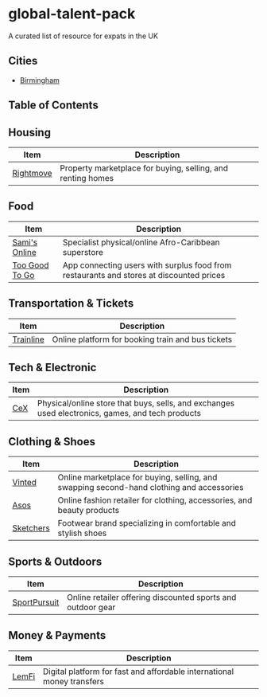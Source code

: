 # global-talent-pack

A curated list of resource for expats in the UK

## Cities

- [Birmingham](./birmingham.md)

## Table of Contents

## Housing

| Item                                      | Description                                                 |
| ----------------------------------------- | ----------------------------------------------------------- |
| [Rightmove](https://www.rightmove.co.uk/) | Property marketplace for buying, selling, and renting homes |

## Food

| Item                                                | Description                                                                             |
| --------------------------------------------------- | --------------------------------------------------------------------------------------- |
| [Sami's Online](https://samisonline.com/)           | Specialist physical/online Afro-Caribbean superstore                                    |
| [Too Good To Go](https://www.toogoodtogo.com/en-us) | App connecting users with surplus food from restaurants and stores at discounted prices |

## Transportation & Tickets

| Item                                       | Description                                       |
| ------------------------------------------ | ------------------------------------------------- |
| [Trainline](https://www.thetrainline.com/) | Online platform for booking train and bus tickets |

## Tech & Electronic

| Item                         | Description                                                                                      |
| ---------------------------- | ------------------------------------------------------------------------------------------------ |
| [CeX](https://uk.webuy.com/) | Physical/online store that buys, sells, and exchanges used electronics, games, and tech products |

## Clothing & Shoes

| Item                                    | Description                                                                               |
| --------------------------------------- | ----------------------------------------------------------------------------------------- |
| [Vinted](https://www.vinted.co.uk/)     | Online marketplace for buying, selling, and swapping second-hand clothing and accessories |
| [Asos](https://www.asos.com/)           | Online fashion retailer for clothing, accessories, and beauty products                    |
| [Sketchers](https://www.skechers.co.uk) | Footwear brand specializing in comfortable and stylish shoes                              |

## Sports & Outdoors

| Item                                          | Description                                                 |
| --------------------------------------------- | ----------------------------------------------------------- |
| [SportPursuit](https://www.sportpursuit.com/) | Online retailer offering discounted sports and outdoor gear |

## Money & Payments

| Item                        | Description                                                            |
| --------------------------- | ---------------------------------------------------------------------- |
| [LemFi](https://lemfi.com/) | Digital platform for fast and affordable international money transfers |
